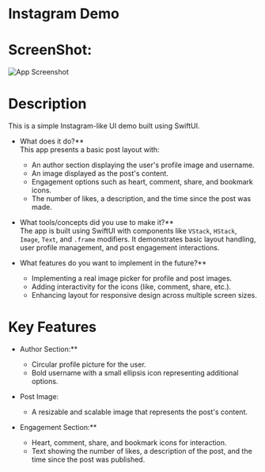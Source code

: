 # Instagram Demo

# ScreenShot:
![App Screenshot](instaDemo.png)



# Description

This is a simple Instagram-like UI demo built using SwiftUI. 

- What does it do?**  
  This app presents a basic post layout with:
  - An author section displaying the user's profile image and username.
  - An image displayed as the post's content.
  - Engagement options such as heart, comment, share, and bookmark icons.
  - The number of likes, a description, and the time since the post was made.

- What tools/concepts did you use to make it?**  
  The app is built using SwiftUI with components like `VStack`, `HStack`, `Image`, `Text`, and `.frame` modifiers. It demonstrates basic layout handling, user profile management, and post engagement interactions.

- What features do you want to implement in the future?**  
  - Implementing a real image picker for profile and post images.
  - Adding interactivity for the icons (like, comment, share, etc.).
  - Enhancing layout for responsive design across multiple screen sizes.

 # Key Features

- Author Section:**
  - Circular profile picture for the user.
  - Bold username with a small ellipsis icon representing additional options.
  
- Post Image:
  - A resizable and scalable image that represents the post's content.
  
- Engagement Section:**
  - Heart, comment, share, and bookmark icons for interaction.
  - Text showing the number of likes, a description of the post, and the time since the post was published.











